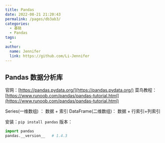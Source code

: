 ```yaml
---
title: Pandas
date: 2022-08-21 21:20:43
permalink: /pages/db3ab3/
categories:
  - 基础
  - Pandas
tags:
  - 
author: 
  name: Jennifer
  link: https://github.com/Li-Jennifer
---
```

## Pandas 数据分析库
官网：[https://pandas.pydata.org/](https://pandas.pydata.org/)
菜鸟教程：[https://www.runoob.com/pandas/pandas-tutorial.html](https://www.runoob.com/pandas/pandas-tutorial.html)

Series(一维数组) ： 数据 + 索引
DataFrame(二维数组)： 数据 + 行索引+列索引

安装：`pip install pandas`
版本：
```python
import pandas  
pandas.__version__   # 1.4.3
```